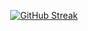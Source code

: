 
<p align="center"><a href="https://git.io/streak-stats"><img src="https://streak-stats.demolab.com?user=AbedMuh&theme=dark&date_format=j%20M%5B%20Y%5D&card_width=500" alt="GitHub Streak" /></a></p>
<!--START_SECTION:waka-->
<!--END_SECTION:waka-->
<!---
Abedmuh/Abedmuh is a ✨ special ✨ repository because its `README.md` (this file) appears on your GitHub profile.
You can click the Preview link to take a look at your changes.
--->

